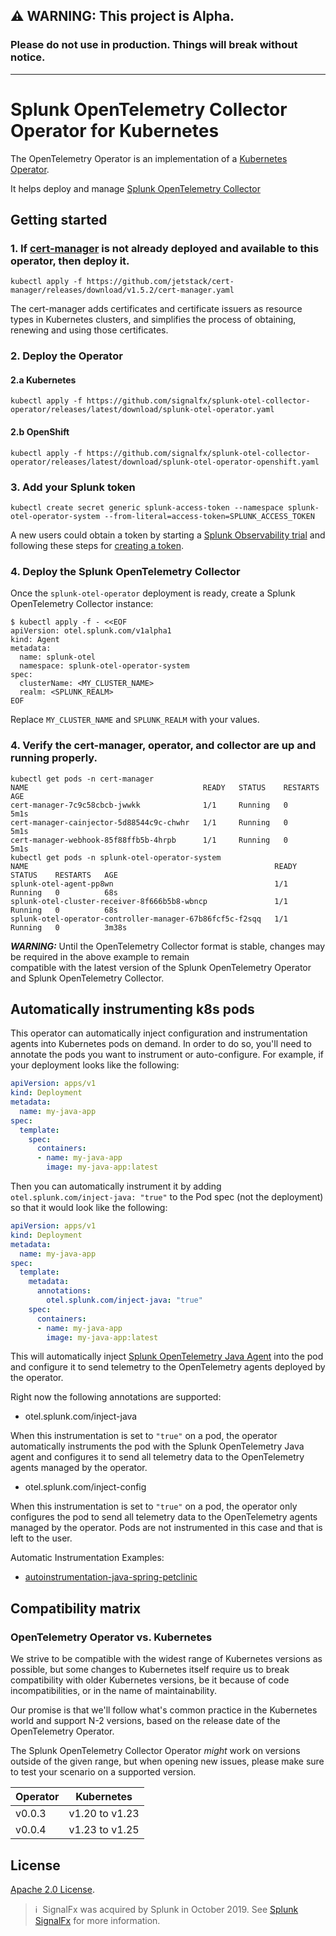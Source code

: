   
## **⚠ WARNING: This project is Alpha.**  
### Please do not use in production. Things will break without notice.
  
  
---------
  
# Splunk OpenTelemetry Collector Operator for Kubernetes

The OpenTelemetry Operator is an implementation of a [Kubernetes Operator](https://coreos.com/operators/).

It helps deploy and manage [Splunk OpenTelemetry Collector](https://github.com/signalfx/splunk-otel-collector)

## Getting started
### 1. If [cert-manager](https://cert-manager.io/docs/) is not already deployed and available to this operator, then deploy it.

```  
kubectl apply -f https://github.com/jetstack/cert-manager/releases/download/v1.5.2/cert-manager.yaml
```

The cert-manager adds certificates and certificate issuers as resource types in Kubernetes clusters, and simplifies the process of obtaining, renewing and using those certificates. 


### 2. Deploy the Operator  
#### 2.a Kubernetes

```  
kubectl apply -f https://github.com/signalfx/splunk-otel-collector-operator/releases/latest/download/splunk-otel-operator.yaml  
```  
  
#### 2.b OpenShift

```  
kubectl apply -f https://github.com/signalfx/splunk-otel-collector-operator/releases/latest/download/splunk-otel-operator-openshift.yaml  
```  
  
### 3. Add your Splunk token  
  
```  
kubectl create secret generic splunk-access-token --namespace splunk-otel-operator-system --from-literal=access-token=SPLUNK_ACCESS_TOKEN  
```  
A new users could obtain a token by starting a [Splunk Observability trial](https://www.splunk.com/en_us/download/o11y-cloud-free-trial.html) and following these steps for [creating a token](https://docs.splunk.com/Observability/admin/authentication-tokens/tokens.html).

### 4. Deploy the Splunk OpenTelemetry Collector  
  
Once the `splunk-otel-operator` deployment is ready, create a Splunk OpenTelemetry Collector instance:

  
```console  
$ kubectl apply -f - <<EOF  
apiVersion: otel.splunk.com/v1alpha1  
kind: Agent  
metadata:  
  name: splunk-otel  
  namespace: splunk-otel-operator-system  
spec:  
  clusterName: <MY_CLUSTER_NAME>  
  realm: <SPLUNK_REALM>  
EOF  
```  
  
Replace `MY_CLUSTER_NAME` and `SPLUNK_REALM` with your values.

### 4. Verify the cert-manager, operator, and collector are up and running properly.
```
kubectl get pods -n cert-manager
NAME                                       READY   STATUS    RESTARTS   AGE
cert-manager-7c9c58cbcb-jwwkk              1/1     Running   0          5m1s
cert-manager-cainjector-5d88544c9c-chwhr   1/1     Running   0          5m1s
cert-manager-webhook-85f88ffb5b-4hrpb      1/1     Running   0          5m1s
kubectl get pods -n splunk-otel-operator-system
NAME                                                       READY   STATUS    RESTARTS   AGE
splunk-otel-agent-pp8wn                                    1/1     Running   0          68s
splunk-otel-cluster-receiver-8f666b5b8-wbncp               1/1     Running   0          68s
splunk-otel-operator-controller-manager-67b86fcf5c-f2sqq   1/1     Running   0          3m38s
```

**_WARNING:_** Until the OpenTelemetry Collector format is stable, changes may be required in the above example to remain  
compatible with the latest version of the Splunk OpenTelemetry Operator and Splunk OpenTelemetry Collector.

## Automatically instrumenting k8s pods

This operator can automatically inject configuration and instrumentation agents into Kubernetes pods on demand. In order to do so, you'll need to annotate the pods you want to instrument or auto-configure. For example, if your deployment looks like the following:

```yaml
apiVersion: apps/v1
kind: Deployment
metadata:
  name: my-java-app
spec:
  template:
    spec:
      containers:
      - name: my-java-app
        image: my-java-app:latest
```

Then you can automatically instrument it by adding `otel.splunk.com/inject-java: "true"` to the Pod spec (not the deployment) so that it would look like the following:

```yaml
apiVersion: apps/v1
kind: Deployment
metadata:
  name: my-java-app
spec:
  template:
    metadata:
      annotations:
        otel.splunk.com/inject-java: "true"
    spec:
      containers:
      - name: my-java-app
        image: my-java-app:latest
```

This will automatically inject [Splunk OpenTelemetry Java Agent](github.com/signalfx/splunk-otel-java) into the pod and configure it to send telemetry to the OpenTelemetry agents deployed by the operator.

Right now the following annotations are supported:

- otel.splunk.com/inject-java

When this instrumentation is set to `"true"` on a pod, the operator automatically instruments the pod with the Splunk OpenTelemetry Java agent and configures it to send all telemetry data to the OpenTelemetry agents managed by the operator.

- otel.splunk.com/inject-config

When this instrumentation is set to `"true"` on a pod, the operator only configures the pod to send all telemetry data to the OpenTelemetry agents managed by the operator. Pods are not instrumented in this case and that is left to the user.

Automatic Instrumentation Examples:

- [autoinstrumentation-java-spring-petclinic](https://https://github.com/signalfx/splunk-otel-collector-operator/examples/autoinstrumentation-java-spring-petclinic)

## Compatibility matrix

### OpenTelemetry Operator vs. Kubernetes

We strive to be compatible with the widest range of Kubernetes versions as possible, but some changes to Kubernetes itself require us to break compatibility with older Kubernetes versions, be it because of code incompatibilities, or in the name of maintainability.

Our promise is that we'll follow what's common practice in the Kubernetes world and support N-2 versions, based on the release date of the OpenTelemetry Operator.

The Splunk OpenTelemetry Collector Operator *might* work on versions outside of the given range, but when opening new issues, please make sure to test your scenario on a supported version.

| Operator   | Kubernetes           |
|------------|----------------------|
| v0.0.3     | v1.20 to v1.23       |
| v0.0.4     | v1.23 to v1.25       |

## License

[Apache 2.0 License](./LICENSE).

[github-workflow]: https://github.com/signalfx/splunk-otel-collector-operator/actions
[github-workflow-img]: https://github.com/signalfx/splunk-otel-collector-operator/workflows/Continuous%20Integration/badge.svg
[goreport-img]: https://goreportcard.com/badge/github.com/signalfx/splunk-otel-collector-operator
[goreport]: https://goreportcard.com/report/github.com/signalfx/splunk-otel-collector-operator
[godoc-img]: https://godoc.org/github.com/signalfx/splunk-otel-collector-operator?status.svg
[godoc]: https://godoc.org/github.com/signalfx/splunk-otel-collector-operator/pkg/apis/opentelemetry/v1alpha1#SplunkOtelAgent
[code-climate]: https://codeclimate.com/github/signalfx/splunk-otel-operator/maintainability
[code-climate-img]: https://api.codeclimate.com/v1/badges/7bb215eea77fc9c24484/maintainability
[codecov]: https://codecov.io/gh/signalfx/splunk-otel-operator
[codecov-img]: https://codecov.io/gh/signalfx/splunk-otel-operator/branch/main/graph/badge.svg
[contributors]: https://github.com/signalfx/splunk-otel-collector-operator/graphs/contributors
[contributors-img]: https://contributors-img.web.app/image?repo=open-telemetry/opentelemetry-operator

>ℹ️&nbsp;&nbsp;SignalFx was acquired by Splunk in October 2019. See [Splunk SignalFx](https://www.splunk.com/en_us/investor-relations/acquisitions/signalfx.html) for more information.
